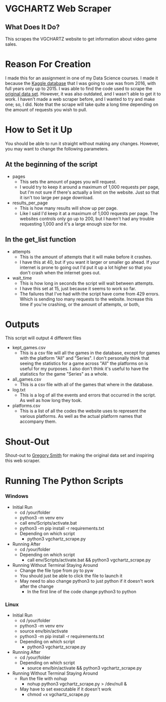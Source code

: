 # VGCHARTZ Web Scraper

## What Does It Do?

This scrapes the VGCHARTZ website to get information about video game sales.

# Reason For Creation

 I made this for an assignment in one of my Data Science courses. I made it because the [Kaggle database](https://www.kaggle.com/datasets/gregorut/videogamesales) that I was going to use was from 2016, with full years only up to 2015. I was able to find the code used to scrape the [original data set](https://github.com/GregorUT/vgchartzScrape). However, it was also outdated, and I wasn't able to get it to work. I haven't made a web scraper before, and I wanted to try and make one; so, I did. Note that the scrape will take quite a long time depending on the amount of requests you wish to pull.

# How to Set it Up

You should be able to run it straight without making any changes. However, you may want to change the following parameters.

## At the beginning of the script

- pages
  - This sets the amount of pages you will request.
  - I would try to keep it around a maximum of 1,000 requests per page, but I'm not sure if there's actually a limit on the website. Just so that it isn't too large per page download.
- results_per_page
  - This is how many results will show up per page.
  - Like I said I'd keep it at a maximum of 1,000 requests per page. The websites controls only go up to 200, but I haven't had any trouble requesting 1,000 and it's a large enough size for me.

## In the get_list function

- attempts
  - This is the amount of attempts that it will make before it crashes.
  - I have this at 40, but if you want it larger or smaller go ahead. If your internet is prone to going out I'd put it up a lot higher so that you don't crash when the internet goes out.
- wait_time
  - This is how long in seconds the script will wait between attempts.
  - I have this set at 15, just because it seems to work so far.
  - The failures that I've had with the script have come from 429 errors. Which is sending too many requests to the website. Increase this time if you're crashing, or the amount of attempts, or both,

# Outputs

This script will output 4 different files

- kept_games.csv
  - This is a csv file will all the games in the database, except for games with the platform "All" and "Series". I don't personally think that seeing the statistics for a game across "All" the platforms on is useful for my purposes. I also don't think it's useful to have the statistics for the game "Series" as a whole.
- all_games.csv
  - This is a csv file with all of the games that where in the database.
- log.txt
  - This is a log of all the events and errors that occurred in the script. As well as how long they took.
- platforms.csv
  - This is a list of all the codes the website uses to represent the various platforms. As well as the actual platform names that accompany them.

# Shout-Out

Shout-out to [Gregory Smith](https://github.com/GregorUT) for making the original data set and inspiring this web scraper.

# Running The Python Scripts

### Windows

- Initial Run
  - cd /your/folder
  - python3 -m venv env
  - call env/Scripts/activate.bat
  - python3 -m pip install -r requirements.txt
  - Depending on which script
    - python3 vgchartz_scrape.py
- Running After
  - cd /your/folder
  - Depending on which script
    - call env/Scripts/activate.bat && python3 vgchartz_scrape.py
- Running Without Terminal Staying Around
  - Change the file type from py to pyw
  - You should just be able to click the file to launch it
  - May need to also change python3 to just python if it doesn't work after the change
    - In the first line of the code change python3 to python

### Linux

- Initial Run
  - cd /your/folder
  - python3 -m venv env
  - source env/bin/activate
  - python3 -m pip install -r requirements.txt
  - Depending on which script
    - python3 vgchartz_scrape.py
- Running After
  - cd /your/folder
  - Depending on which script
    - source env/bin/activate && python3 vgchartz_scrape.py
- Running Without Terminal Staying Around
  - Run the file with nohup
    - nohup python3 vgchartz_scrape.py > /dev/null &
  - May have to set executable if it doesn't work
    - chmod +x vgchartz_scrape.py
